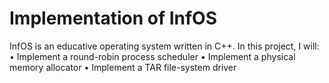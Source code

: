 # Implementation of InfOS
InfOS is an educative operating system written in C++. In this project, I will:
• Implement a round-robin process scheduler
• Implement a physical memory allocator
• Implement a TAR file-system driver


